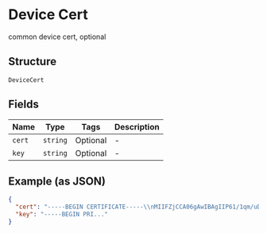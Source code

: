 
# Device Cert

common device cert, optional

## Structure

`DeviceCert`

## Fields

| Name | Type | Tags | Description |
|  --- | --- | --- | --- |
| `cert` | `string` | Optional | - |
| `key` | `string` | Optional | - |

## Example (as JSON)

```json
{
  "cert": "-----BEGIN CERTIFICATE-----\\nMIIFZjCCA06gAwIBAgIIP61/1qm/uDowDQYJKoZIhvcNAQELBQE\\n-----END CERTIFICATE-----",
  "key": "-----BEGIN PRI..."
}
```

